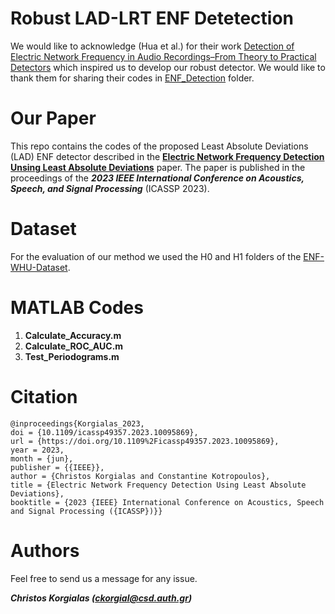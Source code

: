 # Robust LAD-LRT ENF Detetection

We would like to acknowledge (Hua et al.) for their work [Detection of Electric Network Frequency in Audio Recordings–From Theory to Practical Detectors](https://ieeexplore.ieee.org/document/9143185) which inspired us to develop our robust detector. We would like to thank them for sharing their codes in [ENF_Detection](https://github.com/ghuawhu/ENF-WHU-Dataset/tree/master/ENF_Detection) folder. 

# Our Paper

This repo contains the codes of the proposed Least Absolute Deviations (LAD) ENF detector described in the [**Electric Network Frequency Detection Unsing Least Absolute Deviations**](https://ieeexplore.ieee.org/abstract/document/10095869) paper. The paper is published in the proceedings of the ***2023 IEEE International Conference on Acoustics, Speech, and Signal Processing*** (ICASSP 2023).

# Dataset

For the evaluation of our method we used the H0 and H1 folders of the [ENF-WHU-Dataset](https://github.com/ghuawhu/ENF-WHU-Dataset/tree/master/ENF-WHU-Dataset).

# MATLAB Codes

1. **Calculate_Accuracy.m**
2. **Calculate_ROC_AUC.m**
3. **Test_Periodograms.m** 

# Citation

```
@inproceedings{Korgialas_2023,	
doi = {10.1109/icassp49357.2023.10095869},	
url = {https://doi.org/10.1109%2Ficassp49357.2023.10095869},	
year = 2023,	
month = {jun},	
publisher = {{IEEE}},	
author = {Christos Korgialas and Constantine Kotropoulos},	
title = {Electric Network Frequency Detection Using Least Absolute Deviations},	
booktitle = {2023 {IEEE} International Conference on Acoustics, Speech and Signal Processing ({ICASSP})}}
```

# Authors

Feel free to send us a message for any issue.

***Christos Korgialas (ckorgial@csd.auth.gr)***

